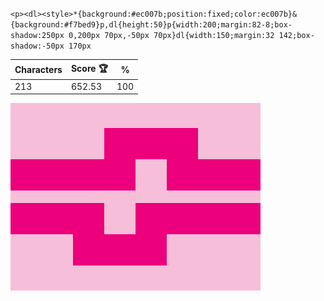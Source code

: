 `<p><dl><style>*{background:#ec007b;position:fixed;color:ec007b}&{background:#f7bed9}p,dl{height:50}p{width:200;margin:82-8;box-shadow:250px 0,200px 70px,-50px 70px}dl{width:150;margin:32 142;box-shadow:-50px 170px`

| Characters | Score 🏆 | %   |
| ---------- | -------- | --- |
| 213        | 652.53   | 100 |

![](/2025/Jun2025/24/20250624.png)
